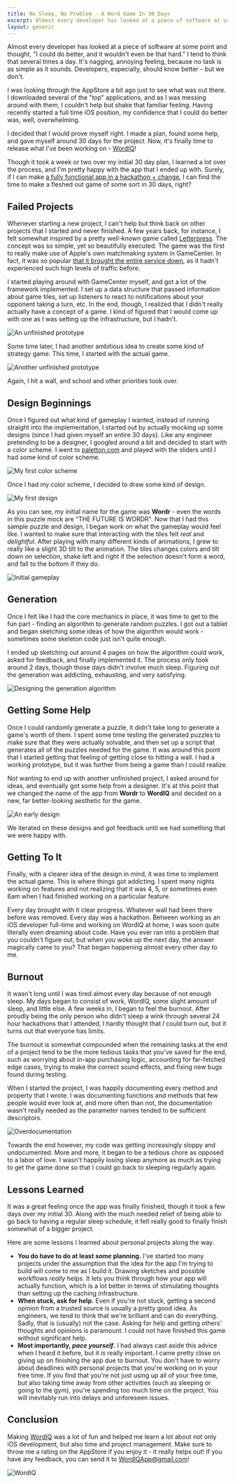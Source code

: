 ```yaml
---
title: No Sleep, No Problem - A Word Game In 30 Days
excerpt: Almost every developer has looked at a piece of software at some point and thought, "I could do better, and it wouldn't even be that hard." I tend to think that several times a day. It's nagging, annoying feeling, because no task is as simple as it sounds. Developers, especially, should know better - but we don't.
layout: generic
---
```


Almost every developer has looked at a piece of software at some point and thought, "I could do better, and it wouldn't even be that hard." I tend to think that several times a day. It's nagging, annoying feeling, because no task is as simple as it sounds. Developers, especially, should know better - but we don't.

I was looking through the AppStore a bit ago just to see what was out there. I downloaded several of the "top" applications, and as I was messing around with them, I couldn't help but shake that familiar feeling. Having recently started a full time iOS position, my confidence that I could do better was, well, overwhelming. 

I decided that I would prove myself right. I made a plan, found some help, and gave myself around 30 days for the project. Now, it's finally time to release what I've been working on - [WordIQ](http://itunes.apple.com/app/id1059196571)!

Though it took a week or two over my initial 30 day plan, I learned a lot over the process, and I'm pretty happy with the app that I ended up with. Surely, if I can make [a fully functional app in a hackathon + change](http://cezarywojcik.com/2014/05/15/corbus-coming-soon), I can find the time to make a fleshed out game of some sort in 30 days, right?

## Failed Projects

Whenever starting a new project, I can't help but think back on other projects that I started and never finished. A few years back, for instance, I felt somewhat inspired by a pretty well-known game called [Letterpress](https://itunes.apple.com/us/app/letterpress-word-game/id526619424?mt=8). The concept was so simple, yet so beautifully executed. The game was the first to really make use of Apple's own matchmaking system in GameCenter. In fact, it was so popular [that it brought the entire service down](http://kotaku.com/5955318/apples-game-center-seems-to-be-malfunctioning-today-blame-letterpress), as it hadn't experienced such high levels of traffic before.

I started playing around with GameCenter myself, and got a lot of the framework implemented. I set up a data structure that passed information about game tiles, set up listeners to react to notifications about your opponent taking a turn, etc. In the end, though, I realized that I didn't really actually have a concept of a game. I kind of figured that I would come up with one as I was setting up the infrastructure, but I hadn't.

![An unfinished prototype](http://i.imgur.com/5vvJsle.gif)

Some time later, I had another ambitious idea to create some kind of strategy game. This time, I started with the actual game.

![Another unfinished prototype](http://imgur.com/olaTjI7.gif)

Again, I hit a wall, and school and other priorities took over.

## Design Beginnings

Once I figured out what kind of gameplay I wanted, instead of running straight into the implementation, I started out by actually mocking up some designs (since I had given myself an entire 30 days). Like any engineer pretending to be a designer, I googled around a bit and decided to start with a color scheme. I went to [paletton.com](http://paletton.com/) and played with the sliders until I had some kind of color scheme.

![My first color scheme](http://i.imgur.com/Fn5UWnV.png)

Once I had my color scheme, I decided to draw some kind of design.

![My first design](http://imgur.com/8SLkL46.png)

As you can see, my initial name for the game was **Wordr** - even the words in this puzzle mock are "THE FUTURE IS WORDR". Now that I had this sample puzzle and design, I began work on what the gameplay would feel like. I wanted to make sure that interacting with the tiles felt *real* and *delightful*. After playing with many different kinds of animations, I grew to really like a slight 3D tilt to the animation. The tiles changes colors and tilt down on selection, shake left and right if the selection doesn't form a word, and fall to the bottom if they do.

![Initial gameplay](http://i.imgur.com/vuc9LEr.gif)

## Generation

Once I felt like I had the core mechanics in place, it was time to get to the fun part - finding an algorithm to generate random puzzles. I got out a tablet and began sketching some ideas of how the algorithm would work - sometimes some skeleton code just isn't quite enough.

I ended up sketching out around 4 pages on how the algorithm could work, asked for feedback, and finally implemented it. The process only took around 2 days, though those days didn't involve much sleep. Figuring out the generation was addicting, exhausting, and very satisfying.

![Designing the generation algorithm](http://i.imgur.com/g2GadxG.png)

## Getting Some Help

Once I could randomly generate a puzzle, it didn't take long to generate a game's worth of them. I spent some time testing the generated puzzles to make sure that they were actually solvable, and then set up a script that generates all of the puzzles needed for the game. It was around this point that I started getting that feeling of getting close to hitting a wall. I had a working prototype, but it was further from being a game than I could realize.

Not wanting to end up with another unfinished project, I asked around for ideas, and eventually got some help from a designer. It's at this point that we changed the name of the app from **Wordr** to **WordIQ** and decided on a new, far better-looking aesthetic for the game.

![An early design](http://imgur.com/wYSY20Y.png)

We iterated on these designs and got feedback until we had something that we were happy with.

## Getting To It

Finally, with a clearer idea of the design in mind, it was time to implement the actual game. This is where things got addicting. I spent many nights working on features and not realizing that it was 4, 5, or sometimes even 6am when I had finished working on a particular feature.

Every day brought with it clear progress. Whatever wall had been there before was removed. Every day was a hackathon. Between working as an iOS developer full-time and working on WordIQ at home, I was soon quite literally even dreaming about code. Have you ever ran into a problem that you couldn't figure out, but when you woke up the next day, the answer magically came to you? That began happening almost every other day to me.

## Burnout

It wasn't long until I was tired almost every day because of not enough sleep. My days began to consist of work, WordIQ, some slight amount of sleep, and little else. A few weeks in, I began to feel the burnout. After proudly being the only person who didn't sleep a wink through several 24 hour hackathons that I attended, I hardly thought that *I* could burn out, but it turns out that everyone has limits.

The burnout is somewhat compounded when the remaining tasks at the end of a project tend to be the more tedious tasks that you've saved for the end, such as worrying about in-app purchasing logic, accounting for far-fetched edge cases, trying to make the correct sound effects, and fixing new bugs found during testing.

When I started the project, I was happily documenting every method and property that I wrote. I was documenting functions and methods that few people would ever look at, and more often than not, the documentation wasn't really needed as the parameter names tended to be sufficient descriptors.

![Overdocumentation](http://i.imgur.com/5hrwAqT.png)

Towards the end however, my code was getting increasingly sloppy and undocumented. More and more, it began to be a tedious chore as opposed to a labor of love. I wasn't happily losing sleep anymore as much as trying to get the game done so that I could go back to sleeping regularly again.

## Lessons Learned

It was a great feeling once the app was finally finished, though it took a few days over my initial 30. Along with the much needed relief of being able to go back to having a regular sleep schedule, it felt really good to finally finish somewhat of a bigger project.

Here are some lessons I learned about personal projects along the way.

* **You do have to do at least *some* planning.** I've started too many projects under the assumption that the idea for the app I'm trying to build will come to me as I build it. Drawing sketches and possible workflows *really* helps. It lets you think through how your app will actually function, which is a lot better in terms of stimulating thoughts than setting up the caching infrastructure.
* **When stuck, ask for help.** Even if you're not stuck, getting a second opinion from a trusted source is usually a pretty good idea. As engineers, we tend to think that we're brilliant and can do everything. Sadly, that is (usually) not the case. Asking for help and getting others' thoughts and opinions is paramount. I could not have finished this game without significant help.
* **Most importantly, *pace yourself*.** I had always cast aside this advice when I heard it before, but it *is* really important. I came pretty close on giving up on finishing the app due to burnout. You don't have to worry about deadlines with personal projects that you're working on in your free time. If you find that you're not just using up all of your free time, but also taking time away from other activities (such as sleeping or going to the gym), you're spending too much time on the project. You will inevitably run into delays and unforeseen issues.

## Conclusion

Making [WordIQ](http://itunes.apple.com/app/id1059196571) was a lot of fun and helped me learn a lot about not only iOS development, but also time and project management. Make sure to throw me a rating on the AppStore if you enjoy it - it really helps out! If you have any feedback, you can send it to [WordIQApp@gmail.com](mailto:wordiqapp@gmail.com)!

![WordIQ](http://i.imgur.com/afxlDZ0.png)